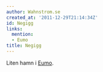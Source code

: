 ```yaml
---
author: Wahnstrom.se
created_at: '2011-12-29T21:14:34Z'
id: Negigg
links:
  mention:
  - Eumo
title: Negigg
---
```


Liten hamn i [Eumo].

  [Eumo]: Eumo